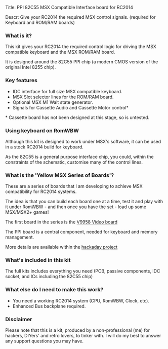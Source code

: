Title: PPI 82C55 MSX Compatible Interface board for RC2014

Descr: Give your RC2014 the required MSX control signals.  (required for Keyboard and ROM/RAM boards)

### What is it?

This kit gives your RC2014 the required control logic for driving the MSX compatible keyboard and the MSX ROM/RAM board.

It is designed around the 82C55 PPI chip (a modern CMOS version of the original Intel 8255 chip).

### Key features
* IDC interface for full size MSX compatible keyboard.
* MSX Slot selector lines for the ROM/RAM board.
* Optional MSX M1 Wait state generator.
* Signals for Cassette Audio and Cassette Motor control*

\* Cassette board has not been designed at this stage, so is untested.

### Using keyboard on RomWBW

Although this kit is designed to work under MSX's software, it can be used in a stock RC2014 build for keyboard.

As the 82C55 is a general purpose interface chip, you could, within the constraints of the schematic, customise many of the control lines.

### What is the 'Yellow MSX Series of Boards'?

These are a series of boards that I am developing to achieve MSX compatibility for RC2014 systems.

The idea is that you can build each board one at a time, test it and play with it under RomWBW - and then once you have the set - load up some MSX/MSX2+ games!

The first board in the series is the [V9958 Video board](https://www.tindie.com/products/dinotron/v9958-msx-video-board-for-rc2014/)

The PPI board is a central component, needed for keyboard and memory management.

More details are available within the [hackaday project](https://hackaday.io/project/175574-msx-compatible-boards-for-rc2014)

### What's included in this kit

The full kits includes everything you need (PCB, passive components, IDC socket, and ICs including the 82C55 chip)

### What else do I need to make this work?

* You need a working RC2014 system (CPU, RomWBW, Clock, etc).
* Enhanced Bus backplane required.

### Disclaimer

Please note that this is a kit, produced by a non-professional (me) for hackers, DIYers' and retro lovers, to tinker with.  I will do my best to answer any support questions you may have.
